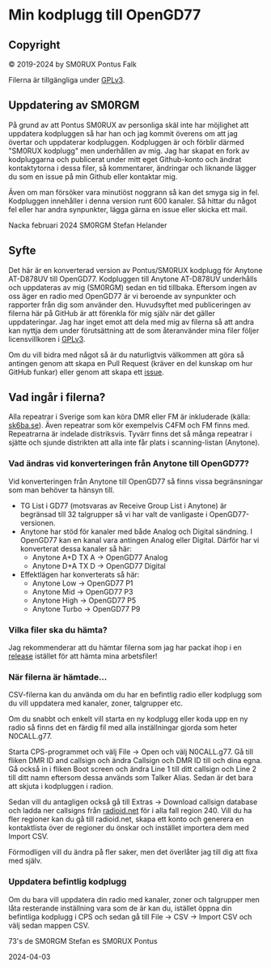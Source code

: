 # Min kodplugg till OpenGD77

## Copyright

© 2019-2024 by SM0RUX Pontus Falk

Filerna är tillgängliga under [GPLv3](https://github.com/sm0rux/opengd77/blob/master/LICENSE).

## Uppdatering av SM0RGM 

På grund av att Pontus SM0RUX av personliga skäl inte har möjlighet att uppdatera kodpluggen så har han och jag kommit överens om att jag övertar och uppdaterar kodpluggen. Kodpluggen är och förblir därmed "SM0RUX kodplugg" men underhållen av mig. Jag har skapat en fork av kodpluggarna och publicerat under mitt eget Github-konto och ändrat kontaktytorna i dessa filer, så kommentarer, ändringar och liknande lägger du som en issue på min Github eller kontaktar mig.

Även om man försöker vara minutiöst noggrann så kan det smyga sig in fel. Kodpluggen innehåller i denna version runt 600 kanaler. Så hittar du något fel eller har andra synpunkter, lägga gärna en issue eller skicka ett mail. 

Nacka februari 2024
SM0RGM Stefan Helander

## Syfte

Det här är en konverterad version av Pontus/SM0RUX kodplugg för Anytone AT-D878UV till OpenGD77. Kodpluggen till Anytone AT-D878UV underhålls och uppdateras av mig (SM0RGM) sedan en tid tillbaka. Eftersom ingen av oss äger en radio med OpenGD77 är vi beroende av synpunkter och rapporter från dig som använder den. 
Huvudsyftet med publiceringen av filerna här på GitHub är att förenkla för mig själv när det gäller uppdateringar. Jag har inget emot att dela med mig av filerna så att andra kan nyttja dem under förutsättning att de som återanvänder mina filer följer licensvillkoren i [GPLv3](https://github.com/sm0rux/opengd77/blob/master/LICENSE).

Om du vill bidra med något så är du naturligtvis välkommen att göra så antingen genom att skapa en Pull Request (kräver en del kunskap om hur GitHub funkar) eller genom att skapa ett [issue](https://github.com/sm0rgm/opengd77/issues).

## Vad ingår i filerna?

Alla repeatrar i Sverige som kan köra DMR eller FM är inkluderade (källa: [sk6ba.se](https://sk6ba.se/repeater/karta/)). Även repeatrar som kör exempelvis C4FM och FM finns med. Repeatrarna är indelade distriksvis. Tyvärr finns det så många repeatrar i sjätte och sjunde distrikten att alla inte får plats i scanning-listan (Anytone).

### Vad ändras vid konverteringen från Anytone till OpenGD77?

Vid konverteringen från Anytone till OpenGD77 så finns vissa begränsningar som man behöver ta hänsyn till.

* TG List i GD77 (motsvaras av Receive Group List i Anytone) är begränsad till 32 talgrupper så vi har valt de vanligaste i OpenGD77-versionen.
* Anytone har stöd för kanaler med både Analog och Digital sändning. I OpenGD77 kan en kanal vara antingen Analog eller Digital. Därför har vi konverterat dessa kanaler så här:
    * Anytone A+D TX A -> OpenGD77 Analog
    * Anytone D+A TX D -> OpenGD77 Digital
* Effektlägen har konverterats så här:
    * Anytone Low   -> OpenGD77 P1
    * Anytone Mid   -> OpenGD77 P3
    * Anytone High  -> OpenGD77 P5
    * Anytone Turbo -> OpenGD77 P9

### Vilka filer ska du hämta?

Jag rekommenderar att du hämtar filerna som jag har packat ihop i en [release](https://github.com/sm0rgm/opengd77/releases) istället för att hämta mina arbetsfiler!

### När filerna är hämtade... 

CSV-filerna kan du använda om du har en befintlig radio eller kodplugg som du vill uppdatera med kanaler, zoner, talgrupper etc. 

Om du snabbt och enkelt vill starta en ny kodplugg eller koda upp en ny radio så finns det en färdig fil med alla inställningar gjorda som heter N0CALL.g77.

Starta CPS-programmet och välj File -> Open och välj N0CALL.g77. Gå till fliken DMR ID and callsign och ändra Callsign och DMR ID till och dina egna. Gå också in i fliken Boot screen och ändra Line 1 till ditt callsign och Line 2 till ditt namn eftersom dessa används som Talker Alias. 
Sedan är det bara att skjuta i kodpluggen i radion.

Sedan vill du antagligen också gå till Extras -> Download callsign database och ladda ner callsigns från [radioid.net](https://radioid.net) för i alla fall region 240. Vill du ha fler regioner kan du gå till radioid.net, skapa ett konto och generera en kontaktlista över de regioner du önskar och instället importera dem med Import CSV.

Förmodligen vill du ändra på fler saker, men det överlåter jag till dig att fixa med själv.

### Uppdatera befintlig kodplugg

Om du bara vill uppdatera din radio med kanaler, zoner och talgrupper men låta resterande inställning vara som de är kan du, istället öppna din befintliga kodplugg i CPS och sedan gå till File -> CSV -> Import CSV och välj sedan mappen CSV. 

73's de SM0RGM Stefan es SM0RUX Pontus

2024-04-03

